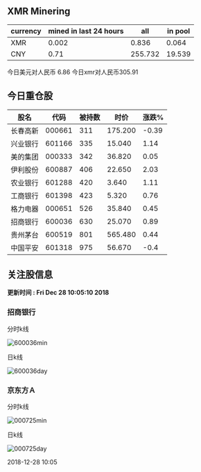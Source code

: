 ## XMR Minering

|currency|mined in last 24 hours|all|in pool|
|---|---|---|---|
|XMR|0.002|0.836|0.064|
|CNY|0.71|255.732|19.539|

今日美元对人民币 6.86	今日xmr对人民币305.91


## 今日重仓股 

|股名|代码|被持数|时价|涨跌%|
|---|---|---|---|---|
|长春高新|000661|311|175.200|-0.39|
|兴业银行|601166|335|15.040|1.14|
|美的集团|000333|342|36.820|0.05|
|伊利股份|600887|406|22.650|2.03|
|农业银行|601288|420|3.640|1.11|
|工商银行|601398|423|5.320|0.76|
|格力电器|000651|526|35.840|0.45|
|招商银行|600036|630|25.070|0.89|
|贵州茅台|600519|801|565.480|0.44|
|中国平安|601318|975|56.670|-0.4|

## 关注股信息
**更新时间 : Fri Dec 28 10:05:10 2018**
### 招商银行 
分时k线

![600036min](http://image.sinajs.cn/newchart/min/n/sh600036.gif)

日k线

![600036day](http://image.sinajs.cn/newchart/daily/n/sh600036.gif)

### 京东方Ａ 
分时k线

![000725min](http://image.sinajs.cn/newchart/min/n/sz000725.gif)

日k线

![000725day](http://image.sinajs.cn/newchart/daily/n/sz000725.gif)

2018-12-28 10:05